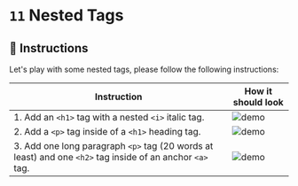 # `11` Nested Tags

## 📝 Instructions

Let's play with some nested tags, please follow the following instructions:

| Instruction                           | How it should look                      |
| ------------------------------------  | --------------------------------------- |
| 1. Add an `<h1>` tag with a nested `<i>` italic tag. | ![demo](http://i.imgur.com/Gwt1eSf.png) |
| 2. Add a `<p>` tag inside of a `<h1>` heading tag.        | ![demo](http://i.imgur.com/AjRhkAA.png) |
| 3. Add one long paragraph `<p>` tag (20 words at least) and one `<h2>` tag inside of an anchor `<a>` tag. | ![demo](http://i.imgur.com/9HZXzyn.png) |
